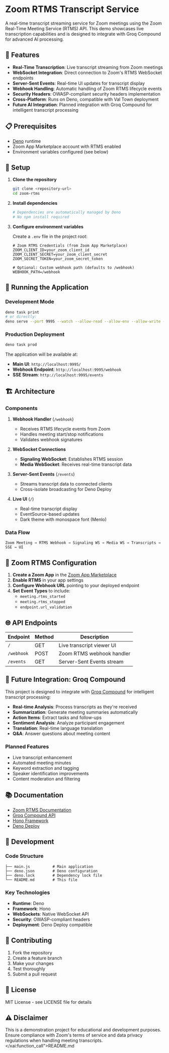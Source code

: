 # Zoom RTMS Transcript Service

A real-time transcript streaming service for Zoom meetings using the Zoom Real-Time Meeting Service (RTMS) API. This demo showcases live transcription capabilities and is designed to integrate with Groq Compound for advanced AI processing.

## 🚀 Features

- **Real-Time Transcription**: Live transcript streaming from Zoom meetings
- **WebSocket Integration**: Direct connection to Zoom's RTMS WebSocket endpoints
- **Server-Sent Events**: Real-time UI updates for transcript display
- **Webhook Handling**: Automatic handling of Zoom RTMS lifecycle events
- **Security Headers**: OWASP-compliant security headers implementation
- **Cross-Platform**: Runs on Deno, compatible with Val Town deployment
- **Future AI Integration**: Planned integration with Groq Compound for intelligent transcript processing

## 📋 Prerequisites

- [Deno](https://deno.com/) runtime
- Zoom App Marketplace account with RTMS enabled
- Environment variables configured (see below)

## 🔧 Setup

1. **Clone the repository**
   ```bash
   git clone <repository-url>
   cd zoom-rtms
   ```

2. **Install dependencies**
   ```bash
   # Dependencies are automatically managed by Deno
   # No npm install required
   ```

3. **Configure environment variables**

   Create a `.env` file in the project root:

   ```env
   # Zoom RTMS Credentials (from Zoom App Marketplace)
   ZOOM_CLIENT_ID=your_zoom_client_id
   ZOOM_CLIENT_SECRET=your_zoom_client_secret
   ZOOM_SECRET_TOKEN=your_zoom_secret_token

   # Optional: Custom webhook path (defaults to /webhook)
   WEBHOOK_PATH=/webhook
   ```

## 🏃 Running the Application

### Development Mode
```bash
deno task print
# or directly:
deno serve --port 9995 --watch --allow-read --allow-env --allow-write --allow-net ./main.js
```

### Production Deployment
```bash
deno task prod
```

The application will be available at:
- **Main UI**: `http://localhost:9995/`
- **Webhook Endpoint**: `http://localhost:9995/webhook`
- **SSE Stream**: `http://localhost:9995/events`

## 🏗️ Architecture

### Components

1. **Webhook Handler** (`/webhook`)
   - Receives RTMS lifecycle events from Zoom
   - Handles meeting start/stop notifications
   - Validates webhook signatures

2. **WebSocket Connections**
   - **Signaling WebSocket**: Establishes RTMS session
   - **Media WebSocket**: Receives real-time transcript data

3. **Server-Sent Events** (`/events`)
   - Streams transcript data to connected clients
   - Cross-isolate broadcasting for Deno Deploy

4. **Live UI** (`/`)
   - Real-time transcript display
   - EventSource-based updates
   - Dark theme with monospace font (Menlo)

### Data Flow

```
Zoom Meeting → RTMS Webhook → Signaling WS → Media WS → Transcripts → SSE → UI
```

## 🔐 Zoom RTMS Configuration

1. **Create a Zoom App** in the [Zoom App Marketplace](https://marketplace.zoom.us/)
2. **Enable RTMS** in your app settings
3. **Configure Webhook URL** pointing to your deployed endpoint
4. **Set Event Types** to include:
   - `meeting.rtms_started`
   - `meeting.rtms_stopped`
   - `endpoint.url_validation`

## 🌐 API Endpoints

| Endpoint | Method | Description |
|----------|--------|-------------|
| `/` | GET | Live transcript viewer UI |
| `/webhook` | POST | Zoom RTMS webhook handler |
| `/events` | GET | Server-Sent Events stream |

## 🚀 Future Integration: Groq Compound

This project is designed to integrate with [Groq Compound](https://console.groq.com/docs/compound/systems/compound) for intelligent transcript processing:

- **Real-time Analysis**: Process transcripts as they're received
- **Summarization**: Generate meeting summaries automatically
- **Action Items**: Extract tasks and follow-ups
- **Sentiment Analysis**: Analyze participant engagement
- **Translation**: Real-time language translation
- **Q&A**: Answer questions about meeting content

### Planned Features
- Live transcript enhancement
- Automated meeting minutes
- Keyword extraction and tagging
- Speaker identification improvements
- Content moderation and filtering

## 📚 Documentation

- [Zoom RTMS Documentation](https://developers.zoom.us/docs/rtms/)
- [Groq Compound API](https://console.groq.com/docs/compound/systems/compound)
- [Hono Framework](https://hono.dev/)
- [Deno Deploy](https://deno.com/deploy)

## 🔧 Development

### Code Structure
```
├── main.js          # Main application
├── deno.json        # Deno configuration
├── deno.lock        # Dependency lock file
└── README.md        # This file
```

### Key Technologies
- **Runtime**: Deno
- **Framework**: Hono
- **WebSockets**: Native WebSocket API
- **Security**: OWASP-compliant headers
- **Deployment**: Deno Deploy compatible

## 🤝 Contributing

1. Fork the repository
2. Create a feature branch
3. Make your changes
4. Test thoroughly
5. Submit a pull request

## 📄 License

MIT License - see LICENSE file for details

## ⚠️ Disclaimer

This is a demonstration project for educational and development purposes. Ensure compliance with Zoom's terms of service and data privacy regulations when handling meeting transcripts.</content>
</xai:function_call">README.md
